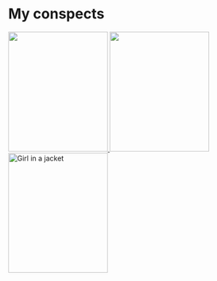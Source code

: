 <h1>
  My conspects
</h1>
<p>
  <a href="https://github.com/rus-yanov/my-conspects/blob/main/Java_Polnoe_Rukovodstvo">
    <img src="https://m.media-amazon.com/images/I/61+jPzV1gyL._AC_UF1000,1000_QL80_.jpg" style="width:200px;height:240px;">
  </a>
  <a href="https://github.com/rus-yanov/my-conspects/blob/main/Spring_in_action_C_Walls">
    <img src="https://m.media-amazon.com/images/I/51dFnALMavL._AC_UF1000,1000_QL80_.jpg" style="width:200px;height:240px;">
  </a>
  <a href="https://github.com/rus-yanov/my-conspects/blob/main/grokking_algorithms">
    <img src="https://images-na.ssl-images-amazon.com/images/I/61uUPXbhMxL.jpg" alt="Girl in a jacket" style="width:200px;height:240px;">
  </a>
  
</p>
